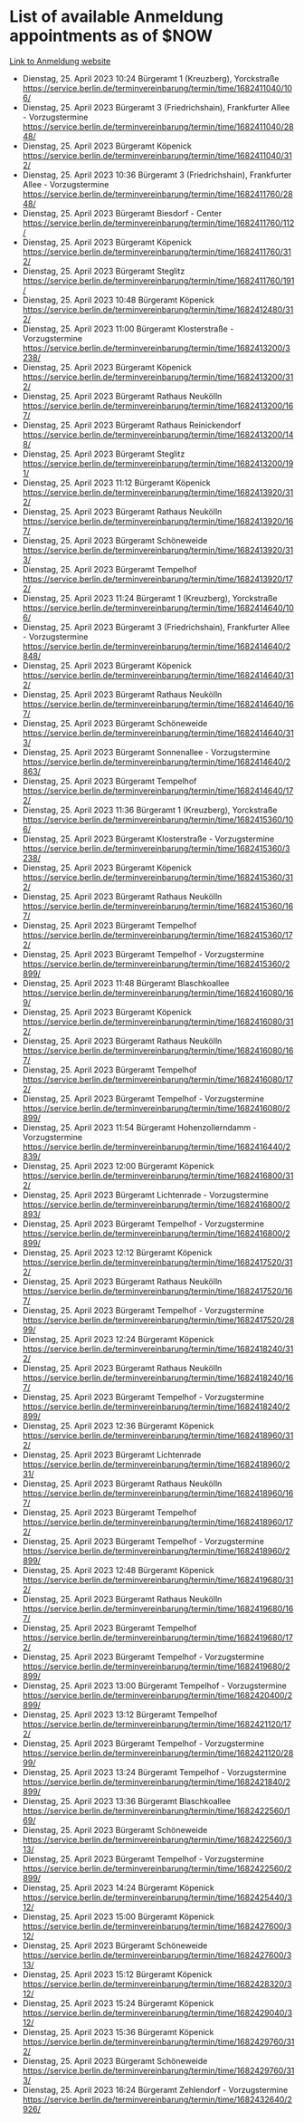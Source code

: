 # List of available Anmeldung appointments as of $NOW
[Link to Anmeldung website](https://service.berlin.de/terminvereinbarung/termin/tag.php?termin=1&anliegen[]=120686&dienstleisterlist=122210,122217,327316,122219,327312,122227,327314,122231,327346,122243,327348,122254,122252,329742,122260,329745,122262,329748,122271,327278,122273,327274,122277,327276,330436,122280,327294,122282,327290,122284,327292,122291,327270,122285,327266,122286,327264,122296,327268,150230,329760,122297,327286,122294,327284,122312,329763,122314,329775,122304,327330,122311,327334,122309,327332,317869,122281,327352,122279,329772,122283,122276,327324,122274,327326,122267,329766,122246,327318,122251,327320,122257,327322,122208,327298,122226,327300&herkunft=http%3A%2F%2Fservice.berlin.de%2Fdienstleistung%2F120686%2F)
- Dienstag, 25. April 2023 10:24 Bürgeramt 1 (Kreuzberg), Yorckstraße https://service.berlin.de/terminvereinbarung/termin/time/1682411040/106/
- Dienstag, 25. April 2023  Bürgeramt 3 (Friedrichshain), Frankfurter Allee - Vorzugstermine https://service.berlin.de/terminvereinbarung/termin/time/1682411040/2848/
- Dienstag, 25. April 2023  Bürgeramt Köpenick https://service.berlin.de/terminvereinbarung/termin/time/1682411040/312/
- Dienstag, 25. April 2023 10:36 Bürgeramt 3 (Friedrichshain), Frankfurter Allee - Vorzugstermine https://service.berlin.de/terminvereinbarung/termin/time/1682411760/2848/
- Dienstag, 25. April 2023  Bürgeramt Biesdorf - Center https://service.berlin.de/terminvereinbarung/termin/time/1682411760/112/
- Dienstag, 25. April 2023  Bürgeramt Köpenick https://service.berlin.de/terminvereinbarung/termin/time/1682411760/312/
- Dienstag, 25. April 2023  Bürgeramt Steglitz https://service.berlin.de/terminvereinbarung/termin/time/1682411760/191/
- Dienstag, 25. April 2023 10:48 Bürgeramt Köpenick https://service.berlin.de/terminvereinbarung/termin/time/1682412480/312/
- Dienstag, 25. April 2023 11:00 Bürgeramt Klosterstraße - Vorzugstermine https://service.berlin.de/terminvereinbarung/termin/time/1682413200/3238/
- Dienstag, 25. April 2023  Bürgeramt Köpenick https://service.berlin.de/terminvereinbarung/termin/time/1682413200/312/
- Dienstag, 25. April 2023  Bürgeramt Rathaus Neukölln https://service.berlin.de/terminvereinbarung/termin/time/1682413200/167/
- Dienstag, 25. April 2023  Bürgeramt Rathaus Reinickendorf https://service.berlin.de/terminvereinbarung/termin/time/1682413200/148/
- Dienstag, 25. April 2023  Bürgeramt Steglitz https://service.berlin.de/terminvereinbarung/termin/time/1682413200/191/
- Dienstag, 25. April 2023 11:12 Bürgeramt Köpenick https://service.berlin.de/terminvereinbarung/termin/time/1682413920/312/
- Dienstag, 25. April 2023  Bürgeramt Rathaus Neukölln https://service.berlin.de/terminvereinbarung/termin/time/1682413920/167/
- Dienstag, 25. April 2023  Bürgeramt Schöneweide https://service.berlin.de/terminvereinbarung/termin/time/1682413920/313/
- Dienstag, 25. April 2023  Bürgeramt Tempelhof https://service.berlin.de/terminvereinbarung/termin/time/1682413920/172/
- Dienstag, 25. April 2023 11:24 Bürgeramt 1 (Kreuzberg), Yorckstraße https://service.berlin.de/terminvereinbarung/termin/time/1682414640/106/
- Dienstag, 25. April 2023  Bürgeramt 3 (Friedrichshain), Frankfurter Allee - Vorzugstermine https://service.berlin.de/terminvereinbarung/termin/time/1682414640/2848/
- Dienstag, 25. April 2023  Bürgeramt Köpenick https://service.berlin.de/terminvereinbarung/termin/time/1682414640/312/
- Dienstag, 25. April 2023  Bürgeramt Rathaus Neukölln https://service.berlin.de/terminvereinbarung/termin/time/1682414640/167/
- Dienstag, 25. April 2023  Bürgeramt Schöneweide https://service.berlin.de/terminvereinbarung/termin/time/1682414640/313/
- Dienstag, 25. April 2023  Bürgeramt Sonnenallee - Vorzugstermine https://service.berlin.de/terminvereinbarung/termin/time/1682414640/2863/
- Dienstag, 25. April 2023  Bürgeramt Tempelhof https://service.berlin.de/terminvereinbarung/termin/time/1682414640/172/
- Dienstag, 25. April 2023 11:36 Bürgeramt 1 (Kreuzberg), Yorckstraße https://service.berlin.de/terminvereinbarung/termin/time/1682415360/106/
- Dienstag, 25. April 2023  Bürgeramt Klosterstraße - Vorzugstermine https://service.berlin.de/terminvereinbarung/termin/time/1682415360/3238/
- Dienstag, 25. April 2023  Bürgeramt Köpenick https://service.berlin.de/terminvereinbarung/termin/time/1682415360/312/
- Dienstag, 25. April 2023  Bürgeramt Rathaus Neukölln https://service.berlin.de/terminvereinbarung/termin/time/1682415360/167/
- Dienstag, 25. April 2023  Bürgeramt Tempelhof https://service.berlin.de/terminvereinbarung/termin/time/1682415360/172/
- Dienstag, 25. April 2023  Bürgeramt Tempelhof - Vorzugstermine https://service.berlin.de/terminvereinbarung/termin/time/1682415360/2899/
- Dienstag, 25. April 2023 11:48 Bürgeramt Blaschkoallee https://service.berlin.de/terminvereinbarung/termin/time/1682416080/169/
- Dienstag, 25. April 2023  Bürgeramt Köpenick https://service.berlin.de/terminvereinbarung/termin/time/1682416080/312/
- Dienstag, 25. April 2023  Bürgeramt Rathaus Neukölln https://service.berlin.de/terminvereinbarung/termin/time/1682416080/167/
- Dienstag, 25. April 2023  Bürgeramt Tempelhof https://service.berlin.de/terminvereinbarung/termin/time/1682416080/172/
- Dienstag, 25. April 2023  Bürgeramt Tempelhof - Vorzugstermine https://service.berlin.de/terminvereinbarung/termin/time/1682416080/2899/
- Dienstag, 25. April 2023 11:54 Bürgeramt Hohenzollerndamm - Vorzugstermine https://service.berlin.de/terminvereinbarung/termin/time/1682416440/2839/
- Dienstag, 25. April 2023 12:00 Bürgeramt Köpenick https://service.berlin.de/terminvereinbarung/termin/time/1682416800/312/
- Dienstag, 25. April 2023  Bürgeramt Lichtenrade - Vorzugstermine https://service.berlin.de/terminvereinbarung/termin/time/1682416800/2893/
- Dienstag, 25. April 2023  Bürgeramt Tempelhof - Vorzugstermine https://service.berlin.de/terminvereinbarung/termin/time/1682416800/2899/
- Dienstag, 25. April 2023 12:12 Bürgeramt Köpenick https://service.berlin.de/terminvereinbarung/termin/time/1682417520/312/
- Dienstag, 25. April 2023  Bürgeramt Rathaus Neukölln https://service.berlin.de/terminvereinbarung/termin/time/1682417520/167/
- Dienstag, 25. April 2023  Bürgeramt Tempelhof - Vorzugstermine https://service.berlin.de/terminvereinbarung/termin/time/1682417520/2899/
- Dienstag, 25. April 2023 12:24 Bürgeramt Köpenick https://service.berlin.de/terminvereinbarung/termin/time/1682418240/312/
- Dienstag, 25. April 2023  Bürgeramt Rathaus Neukölln https://service.berlin.de/terminvereinbarung/termin/time/1682418240/167/
- Dienstag, 25. April 2023  Bürgeramt Tempelhof - Vorzugstermine https://service.berlin.de/terminvereinbarung/termin/time/1682418240/2899/
- Dienstag, 25. April 2023 12:36 Bürgeramt Köpenick https://service.berlin.de/terminvereinbarung/termin/time/1682418960/312/
- Dienstag, 25. April 2023  Bürgeramt Lichtenrade https://service.berlin.de/terminvereinbarung/termin/time/1682418960/231/
- Dienstag, 25. April 2023  Bürgeramt Rathaus Neukölln https://service.berlin.de/terminvereinbarung/termin/time/1682418960/167/
- Dienstag, 25. April 2023  Bürgeramt Tempelhof https://service.berlin.de/terminvereinbarung/termin/time/1682418960/172/
- Dienstag, 25. April 2023  Bürgeramt Tempelhof - Vorzugstermine https://service.berlin.de/terminvereinbarung/termin/time/1682418960/2899/
- Dienstag, 25. April 2023 12:48 Bürgeramt Köpenick https://service.berlin.de/terminvereinbarung/termin/time/1682419680/312/
- Dienstag, 25. April 2023  Bürgeramt Rathaus Neukölln https://service.berlin.de/terminvereinbarung/termin/time/1682419680/167/
- Dienstag, 25. April 2023  Bürgeramt Tempelhof https://service.berlin.de/terminvereinbarung/termin/time/1682419680/172/
- Dienstag, 25. April 2023  Bürgeramt Tempelhof - Vorzugstermine https://service.berlin.de/terminvereinbarung/termin/time/1682419680/2899/
- Dienstag, 25. April 2023 13:00 Bürgeramt Tempelhof - Vorzugstermine https://service.berlin.de/terminvereinbarung/termin/time/1682420400/2899/
- Dienstag, 25. April 2023 13:12 Bürgeramt Tempelhof https://service.berlin.de/terminvereinbarung/termin/time/1682421120/172/
- Dienstag, 25. April 2023  Bürgeramt Tempelhof - Vorzugstermine https://service.berlin.de/terminvereinbarung/termin/time/1682421120/2899/
- Dienstag, 25. April 2023 13:24 Bürgeramt Tempelhof - Vorzugstermine https://service.berlin.de/terminvereinbarung/termin/time/1682421840/2899/
- Dienstag, 25. April 2023 13:36 Bürgeramt Blaschkoallee https://service.berlin.de/terminvereinbarung/termin/time/1682422560/169/
- Dienstag, 25. April 2023  Bürgeramt Schöneweide https://service.berlin.de/terminvereinbarung/termin/time/1682422560/313/
- Dienstag, 25. April 2023  Bürgeramt Tempelhof - Vorzugstermine https://service.berlin.de/terminvereinbarung/termin/time/1682422560/2899/
- Dienstag, 25. April 2023 14:24 Bürgeramt Köpenick https://service.berlin.de/terminvereinbarung/termin/time/1682425440/312/
- Dienstag, 25. April 2023 15:00 Bürgeramt Köpenick https://service.berlin.de/terminvereinbarung/termin/time/1682427600/312/
- Dienstag, 25. April 2023  Bürgeramt Schöneweide https://service.berlin.de/terminvereinbarung/termin/time/1682427600/313/
- Dienstag, 25. April 2023 15:12 Bürgeramt Köpenick https://service.berlin.de/terminvereinbarung/termin/time/1682428320/312/
- Dienstag, 25. April 2023 15:24 Bürgeramt Köpenick https://service.berlin.de/terminvereinbarung/termin/time/1682429040/312/
- Dienstag, 25. April 2023 15:36 Bürgeramt Köpenick https://service.berlin.de/terminvereinbarung/termin/time/1682429760/312/
- Dienstag, 25. April 2023  Bürgeramt Schöneweide https://service.berlin.de/terminvereinbarung/termin/time/1682429760/313/
- Dienstag, 25. April 2023 16:24 Bürgeramt Zehlendorf - Vorzugstermine https://service.berlin.de/terminvereinbarung/termin/time/1682432640/2926/
